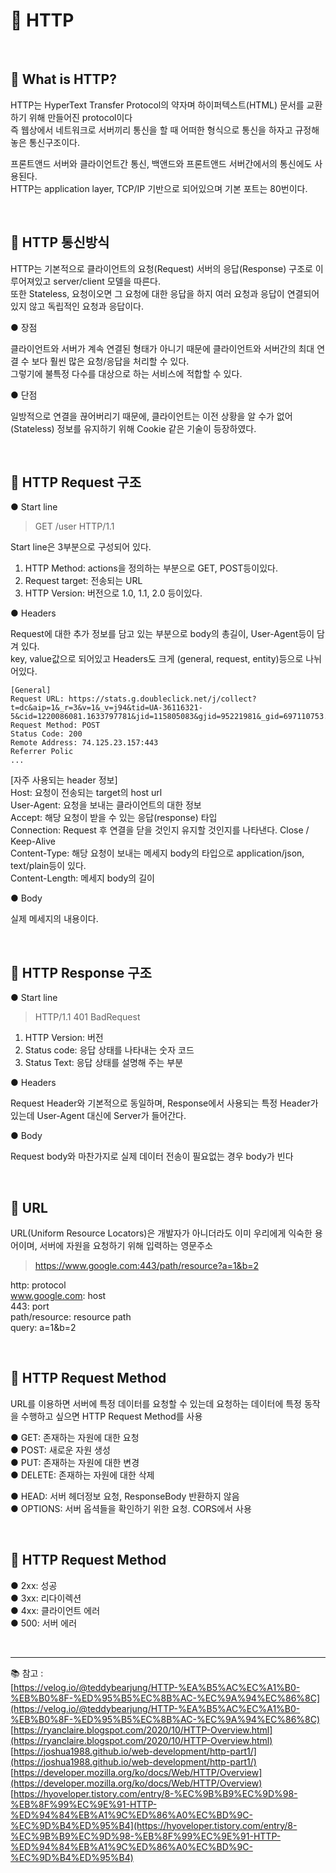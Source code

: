# 🔑 HTTP

<br>

## 📌 What is HTTP?

HTTP는 HyperText Transfer Protocol의 약자며 하이퍼텍스트(HTML) 문서를 교환하기 위해 만들어진 protocol이다<br>
즉 웹상에서 네트워크로 서버끼리 통신을 할 때 어떠한 형식으로 통신을 하자고 규정해 놓은 통신구조이다.

프론트앤드 서버와 클라이언트간 통신, 백앤드와 프론트앤드 서버간에서의 통신에도 사용된다.<br>
HTTP는 application layer, TCP/IP 기반으로 되어있으며 기본 포트는 80번이다.

<br>

## 📌 HTTP 통신방식

HTTP는 기본적으로 클라이언트의 요청(Request) 서버의 응답(Response) 구조로 이루어져있고 server/client 모델을 따른다.<br>
또한 Stateless, 요청이오면 그 요청에 대한 응답을 하지 여러 요청과 응답이 연결되어있지 않고 독립적인 요청과 응답이다.<br>

● 장점

클라이언트와 서버가 계속 연결된 형태가 아니기 때문에 클라이언트와 서버간의 최대 연결 수 보다 훨씬 많은 요청/응답을 처리할 수 있다.<br>
그렇기에 불특정 다수를 대상으로 하는 서비스에 적합할 수 있다.

● 단점

일방적으로 연결을 끊어버리기 때문에, 클라이언트는 이전 상황을 알 수가 없어(Stateless) 정보를 유지하기 위해 Cookie 같은 기술이 등장하였다. 

<br>

## 📌 HTTP Request 구조

● Start line

> GET /user HTTP/1.1

Start line은 3부분으로 구성되어 있다.<br>

1. HTTP Method: actions을 정의하는 부분으로 GET, POST등이있다.
2. Request target: 전송되는 URL
3. HTTP Version: 버전으로 1.0, 1.1, 2.0 등이있다.

● Headers

Request에 대한 추가 정보를 담고 있는 부분으로 body의 총길이, User-Agent등이 담겨 있다.<br>
key, value값으로 되어있고 Headers도 크게 (general, request, entity)등으로 나뉘어있다.

```
[General]
Request URL: https://stats.g.doubleclick.net/j/collect?t=dc&aip=1&_r=3&v=1&_v=j94&tid=UA-36116321-5&cid=1220086081.1633797781&jid=115805083&gjid=95221981&_gid=697110753.1635251935&_u=QACAAAAAAAAAAC~&z=1203385225
Request Method: POST
Status Code: 200 
Remote Address: 74.125.23.157:443
Referrer Polic
...
```

[자주 사용되는 header 정보]<br>
Host: 요청이 전송되는 target의 host url<br>
User-Agent: 요청을 보내는 클라이언트의 대한 정보<br>
Accept: 해당 요청이 받을 수 있는 응답(response) 타입<br>
Connection: Request 후 연결을 닫을 것인지 유지할 것인지를 나타낸다. Close / Keep-Alive<br>
Content-Type: 해당 요청이 보내는 메세지 body의 타입으로 application/json, text/plain등이 있다.<br>
Content-Length: 메세지 body의 길이<br>

● Body

실제 메세지의 내용이다.<br>

<br>

## 📌 HTTP Response 구조

● Start line

> HTTP/1.1 401 BadRequest

1. HTTP Version: 버전
2. Status code: 응답 상태를 나타내는 숫자 코드
3. Status Text: 응답 상태를 설명해 주는 부분

● Headers

Request Header와 기본적으로 동일하며, Response에서 사용되는 특정 Header가 있는데 User-Agent 대신에 Server가 들어간다.

● Body

Request body와 마찬가지로 실제 데이터 전송이 필요없는 경우 body가 빈다<br>

<br>

## 📌 URL

URL(Uniform Resource Locators)은 개발자가 아니더라도 이미 우리에게 익숙한 용어이며, 서버에 자원을 요청하기 위해 입력하는 영문주소<br>

> https://www.google.com:443/path/resource?a=1&b=2

http: protocol<br>
www.google.com: host<br>
443: port<br>
path/resource: resource path<br>
query: a=1&b=2<br>

<br>

## 📌 HTTP Request Method

URL를 이용하면 서버에 특정 데이터를 요청할 수 있는데 요청하는 데이터에 특정 동작을 수행하고 싶으면 HTTP Request Method를 사용

● GET: 존재하는 자원에 대한 요청<br>
● POST: 새로운 자원 생성<br>
● PUT: 존재하는 자원에 대한 변경<br>
● DELETE: 존재하는 자원에 대한 삭제<br>

● HEAD: 서버 헤더정보 요청, ResponseBody 반환하지 않음<br>
● OPTIONS: 서버 옵셕들을 확인하기 위한 요청. CORS에서 사용<br>

<br>

## 📌 HTTP Request Method

● 2xx: 성공<br>
● 3xx: 리다이렉션<br>
● 4xx: 클라이언트 에러<br>
● 500: 서버 에러<br>

<br>

---

📚 참고 : <br>
[https://velog.io/@teddybearjung/HTTP-%EA%B5%AC%EC%A1%B0-%EB%B0%8F-%ED%95%B5%EC%8B%AC-%EC%9A%94%EC%86%8C](https://velog.io/@teddybearjung/HTTP-%EA%B5%AC%EC%A1%B0-%EB%B0%8F-%ED%95%B5%EC%8B%AC-%EC%9A%94%EC%86%8C)
<br>
[https://ryanclaire.blogspot.com/2020/10/HTTP-Overview.html](https://ryanclaire.blogspot.com/2020/10/HTTP-Overview.html)
<br>
[https://joshua1988.github.io/web-development/http-part1/](https://joshua1988.github.io/web-development/http-part1/)
<br>
[https://developer.mozilla.org/ko/docs/Web/HTTP/Overview](https://developer.mozilla.org/ko/docs/Web/HTTP/Overview)
<br>
[https://hyoveloper.tistory.com/entry/8-%EC%9B%B9%EC%9D%98-%EB%8F%99%EC%9E%91-HTTP-%ED%94%84%EB%A1%9C%ED%86%A0%EC%BD%9C-%EC%9D%B4%ED%95%B4](https://hyoveloper.tistory.com/entry/8-%EC%9B%B9%EC%9D%98-%EB%8F%99%EC%9E%91-HTTP-%ED%94%84%EB%A1%9C%ED%86%A0%EC%BD%9C-%EC%9D%B4%ED%95%B4)
<br>